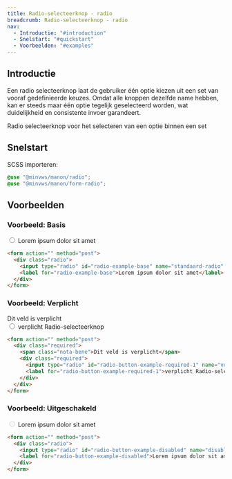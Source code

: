 ```yaml
---
title: Radio-selecteerknop - radio
breadcrumb: Radio-selecteerknop - radio
nav:
  - Introductie: "#introduction"
  - Snelstart: "#quickstart"
  - Voorbeelden: "#examples"
---
```


<h2 id="introduction">Introductie</h2>

Een radio selecteerknop laat de gebruiker één optie kiezen uit een set van vooraf gedefinieerde keuzes. Omdat alle knoppen dezelfde name hebben, kan er steeds maar één optie tegelijk geselecteerd worden, wat duidelijkheid en consistente invoer garandeert.

Radio selecteerknop voor het selecteren van een optie binnen een set

<h2 id="quickstart">Snelstart</h2>

SCSS importeren:

```scss
@use "@minvws/manon/radio";
@use "@minvws/manon/form-radio";
```

<h2 id="examples">Voorbeelden</h2>

### Voorbeeld: Basis

<form action="" method="post">
  <div class="radio">
    <input type="radio" id="radio-example-base" name="standaard-radio" />
    <label for="radio-example-base">Lorem ipsum dolor sit amet</label>
  </div>
</form>

```html
<form action="" method="post">
  <div class="radio">
    <input type="radio" id="radio-example-base" name="standaard-radio" />
    <label for="radio-example-base">Lorem ipsum dolor sit amet</label>
  </div>
</form>
```

### Voorbeeld: Verplicht

<form action="" method="post">
  <div class="required">
    <span class="nota-bene">Dit veld is verplicht</span>
    <div class="radio">
      <input
        type="radio"
        id="radio-button-example-required-1"
        name="voorwaarden"
        required
      />
      <label for="radio-button-example-required-1">verplicht Radio-selecteerknop</label>
    </div>
  </div>
</form>

```html
<form action="" method="post">
  <div class="required">
    <span class="nota-bene">Dit veld is verplicht</span>
    <div class="required">
      <input type="radio" id="radio-button-example-required-1" name="voorwaarden" required />
      <label for="radio-button-example-required-1">verplicht Radio-selecteerknop</label>
    </div>
  </div>
</form>
```

### Voorbeeld: Uitgeschakeld

<form action="" method="post">
  <div class="radio">
    <input
      type="radio"
      id="radio-button-example-disabled"
      name="disabled-radio-button"
      disabled
    />
    <label for="radio-button-example-disabled">Lorem ipsum dolor sit amet</label>
  </div>
</form>

```html
<form action="" method="post">
  <div class="radio">
    <input type="radio" id="radio-button-example-disabled" name="disabled-radio-button" disabled />
    <label for="radio-button-example-disabled">Lorem ipsum dolor sit amet</label>
  </div>
</form>
```
